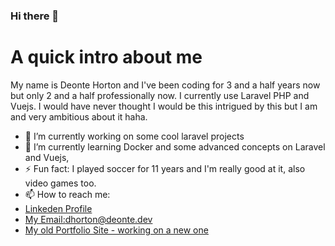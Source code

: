### Hi there 👋
# A quick intro about me
My name is Deonte Horton and I've been coding for 3 and a half years now but only 2 and a half professionally now. I currently use Laravel PHP and Vuejs. I would have never thought I would be this intrigued by this but I am and very ambitious about it haha.

- 🔭 I’m currently working on some cool laravel projects
- 🌱 I’m currently learning Docker and some advanced concepts on Laravel and Vuejs, 
- ⚡ Fun fact: I played soccer for 11 years and I'm really good at it, also video games too.
- 📫 How to reach me:
- [Linkeden Profile](https://www.linkedin.com/in/deonte-horton-b34aab189/)
- [My Email:dhorton@deonte.dev](mailto:dhorton@deonte.dev)
- [My old Portfolio Site - working on a new one](https://portfolio.deonte.dev)
